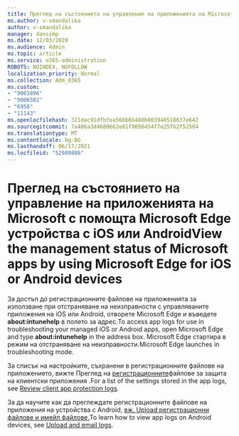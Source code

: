```yaml
---
title: Преглед на състоянието на управление на приложенията на Microsoft с помощта Microsoft Edge устройства с iOS или Android
ms.author: v-smandalika
author: v-smandalika
manager: dansimp
ms.date: 12/03/2020
ms.audience: Admin
ms.topic: article
ms.service: o365-administration
ROBOTS: NOINDEX, NOFOLLOW
localization_priority: Normal
ms.collection: Adm_O365
ms.custom:
- "9003896"
- "9006502"
- "6950"
- "11143"
ms.openlocfilehash: 321dac91dfbfea560b6b488b003940518637e642
ms.sourcegitcommit: 7a406a3d4680662e81f0056454f7e25fb2f52504
ms.translationtype: MT
ms.contentlocale: bg-BG
ms.lasthandoff: 06/17/2021
ms.locfileid: "52989886"
---
```

# <a name="view-the-management-status-of-microsoft-apps-by-using-microsoft-edge-for-ios-or-android-devices"></a><span data-ttu-id="816b6-102">Преглед на състоянието на управление на приложенията на Microsoft с помощта Microsoft Edge устройства с iOS или Android</span><span class="sxs-lookup"><span data-stu-id="816b6-102">View the management status of Microsoft apps by using Microsoft Edge for iOS or Android devices</span></span>

<span data-ttu-id="816b6-103">За достъп до регистрационните файлове на приложенията за използване при отстраняване на неизправности с управляваните приложения на iOS или Android, отворете Microsoft Edge и въведете **about:intunehelp** в полето за адрес.</span><span class="sxs-lookup"><span data-stu-id="816b6-103">To access app logs for use in troubleshooting your managed iOS or Android apps, open Microsoft Edge and type **about:intunehelp** in the address box.</span></span> <span data-ttu-id="816b6-104">Microsoft Edge стартира в режим на отстраняване на неизправности.</span><span class="sxs-lookup"><span data-stu-id="816b6-104">Microsoft Edge launches in troubleshooting mode.</span></span>

<span data-ttu-id="816b6-105">За списък на настройките, съхранени в регистрационните файлове на приложението, вижте Преглед на [регистрационните](/mem/intune/apps/app-protection-policy-settings-log)файлове за защита на клиентски приложения .</span><span class="sxs-lookup"><span data-stu-id="816b6-105">For a list of the settings stored in the app logs, see [Review client app protection logs](/mem/intune/apps/app-protection-policy-settings-log).</span></span>

<span data-ttu-id="816b6-106">За да научите как да преглеждате регистрационните файлове на приложения на устройства с Android, [вж. Upload регистрационни файлове и имейл файлове.](/mem/intune/user-help/send-logs-to-your-it-admin-by-email-android)</span><span class="sxs-lookup"><span data-stu-id="816b6-106">To learn how to view app logs on Android devices, see [Upload and email logs](/mem/intune/user-help/send-logs-to-your-it-admin-by-email-android).</span></span>